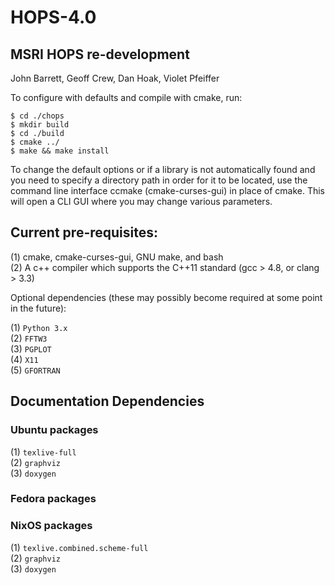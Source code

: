 # HOPS-4.0
## MSRI HOPS re-development
John Barrett, Geoff Crew, Dan Hoak, Violet Pfeiffer

To configure with defaults and compile with cmake, run:

`$ cd ./chops` \
`$ mkdir build` \
`$ cd ./build` \
`$ cmake ../` \
`$ make && make install`

To change the default options or if a library is not automatically found and you
need to specify a directory path in order for it to be located, use the command
line interface ccmake (cmake-curses-gui) in place of cmake. This will open a CLI
GUI where you may change various parameters.

## Current pre-requisites:

(1) cmake, cmake-curses-gui, GNU make, and bash \
(2) A c++ compiler which supports the C++11 standard (gcc > 4.8, or clang > 3.3)

Optional dependencies (these may possibly become required at some point in the future):

(1) `Python 3.x` \
(2) `FFTW3` \
(3) `PGPLOT` \
(4) `X11` \
(5) `GFORTRAN`

## Documentation Dependencies
### Ubuntu packages
(1) `texlive-full` \
(2) `graphviz` \
(3) `doxygen`
### Fedora packages
### NixOS packages
(1) `texlive.combined.scheme-full` \
(2) `graphviz` \
(3) `doxygen` 
